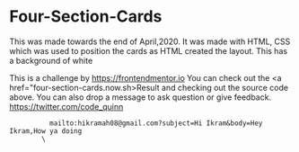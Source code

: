 # Four-Section-Cards
This was made towards the end of April,2020. It was made with HTML, CSS which was used to position the cards as HTML created the layout. This has a background of white

This is a challenge by
https://frontendmentor.io
You can check out the <a href="four-section-cards.now.sh>Result</a> and checking out the source code above. You can also drop a message to ask question or give feedback. https://twitter.com/code_quinn
             
              mailto:hikramah08@gmail.com?subject=Hi Ikram&body=Hey Ikram,How ya doing
            \
